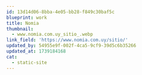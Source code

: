 ```yaml
---
id: 13d14d06-8bba-4e05-bb28-f849c30baf5c
blueprint: work
title: Nomia
thumbnail:
  - www.nomia.com.uy_sitio_.webp
link_field: 'https://www.nomia.com.uy/sitio/'
updated_by: 54955e9f-002f-4ca5-9cf9-39d5c6b35266
updated_at: 1739184168
cat:
  - static-site
---
```


